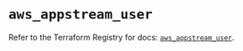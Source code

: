 # `aws_appstream_user`

Refer to the Terraform Registry for docs: [`aws_appstream_user`](https://registry.terraform.io/providers/hashicorp/aws/5.90.0/docs/resources/appstream_user).
